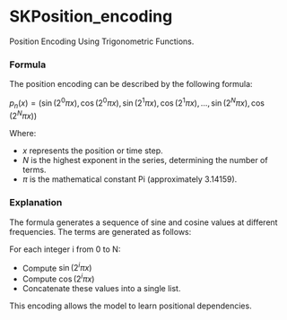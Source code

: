 # SKPosition_encoding
Position Encoding Using Trigonometric Functions.

### Formula

The position encoding can be described by the following formula:

$`p_n(x) = (\sin(2^0 \pi x), \cos(2^0 \pi x), \sin(2^1 \pi x), \cos(2^1 \pi x), \ldots, \sin(2^N \pi x), \cos(2^N \pi x))`$


Where:

- $`x`$ represents the position or time step.
- $`N`$ is the highest exponent in the series, determining the number of terms.
- $`\pi`$ is the mathematical constant Pi (approximately 3.14159).

### Explanation
The formula generates a sequence of sine and cosine values at different frequencies. The terms are generated as follows:

For each integer i from 0 to N:
- Compute $`\sin(2^i \pi x)`$
- Compute $`\cos(2^i \pi x)`$
- Concatenate these values into a single list.

This encoding allows the model to learn positional dependencies.
